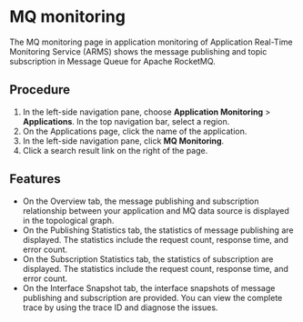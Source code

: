 # MQ monitoring

The MQ monitoring page in application monitoring of Application Real-Time Monitoring Service \(ARMS\) shows the message publishing and topic subscription in Message Queue for Apache RocketMQ.

## Procedure

1.  In the left-side navigation pane, choose **Application Monitoring** \> **Applications**. In the top navigation bar, select a region.
2.  On the Applications page, click the name of the application.
3.  In the left-side navigation pane, click **MQ Monitoring**.
4.  Click a search result link on the right of the page.

## Features

-   On the Overview tab, the message publishing and subscription relationship between your application and MQ data source is displayed in the topological graph.
-   On the Publishing Statistics tab, the statistics of message publishing are displayed. The statistics include the request count, response time, and error count.
-   On the Subscription Statistics tab, the statistics of subscription are displayed. The statistics include the request count, response time, and error count.
-   On the Interface Snapshot tab, the interface snapshots of message publishing and subscription are provided. You can view the complete trace by using the trace ID and diagnose the issues.

